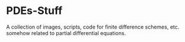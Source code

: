 # PDEs-Stuff
A collection of images, scripts, code for finite difference schemes, etc. somehow related to partial differential equations.
